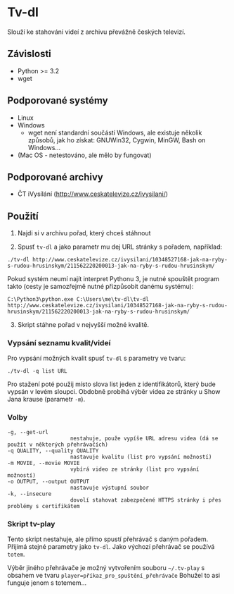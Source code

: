 Tv-dl
=====

Slouží ke stahování videí z archivu převážně českých televizí.

Závislosti
----------

* Python >= 3.2
* wget

Podporované systémy
-------------------

* Linux
* Windows
    * wget není standardní součástí Windows, ale existuje několik způsobů, jak ho získat: GNUWin32, Cygwin, MinGW, Bash on Windows...
* (Mac OS - netestováno, ale mělo by fungovat)

Podporované archivy
-------------------

* ČT iVysílání (http://www.ceskatelevize.cz/ivysilani/)

Použití
-------

1. Najdi si v archivu pořad, který chceš stáhnout

2. Spusť `tv-dl` a jako parametr mu dej URL stránky s pořadem, například:

```
./tv-dl http://www.ceskatelevize.cz/ivysilani/10348527168-jak-na-ryby-s-rudou-hrusinskym/211562220200013-jak-na-ryby-s-rudou-hrusinskym/
```

Pokud systém neumí najít interpret Pythonu 3, je nutné spouštět program takto (cesty je samozřejmě nutné přizpůsobit danému systému):

```
C:\Python3\python.exe C:\Users\me\tv-dl\tv-dl http://www.ceskatelevize.cz/ivysilani/10348527168-jak-na-ryby-s-rudou-hrusinskym/211562220200013-jak-na-ryby-s-rudou-hrusinskym/
```

3. Skript stáhne pořad v nejvyšší možné kvalitě.


### Vypsání seznamu kvalit/videí

Pro vypsání možných kvalit spusť `tv-dl` s parametry ve tvaru:

    ./tv-dl -q list URL

Pro stažení poté použij místo slova list jeden z identifikátorů, který bude vypsán v levém sloupci.
Obdobně probíhá výběr videa ze stránky u Show Jana krause (parametr `-m`).

### Volby

    -g, --get-url
                        nestahuje, použe vypíše URL adresu videa (dá se použít v některých přehrávačích)
    -q QUALITY, --quality QUALITY
                        nastavuje kvalitu (list pro vypsání možností)
    -m MOVIE, --movie MOVIE
                        vybírá video ze stránky (list pro vypsání možností)
    -o OUTPUT, --output OUTPUT
                        nastavuje výstupní soubor
    -k, --insecure
                        dovolí stahovat zabezpečené HTTPS stránky i přes problémy s certifikátem

### Skript tv-play

Tento skript nestahuje, ale přímo spustí přehrávač s daným pořadem. Přijímá stejné parametry jako `tv-dl`. Jako výchozí přehrávač se používá `totem`.

Výběr jiného přehrávače je možný vytvořením souboru `~/.tv-play` s obsahem ve tvaru `player=příkaz_pro_spuštění_přehrávače`
Bohužel to asi funguje jenom s totemem...
